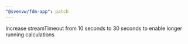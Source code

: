 ```yaml
---
"@svenvw/fdm-app": patch
---
```


Increase streamTimeout from 10 seconds to 30 seconds to enable longer running calculations
